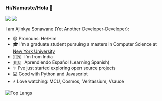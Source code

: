 ### Hi/Namaste/Hola 👋
[<img src="https://img.shields.io/badge/LinkedIn-0077B5?style=for-the-badge&logo=linkedin&logoColor=white">](https://www.linkedin.com/in/sonawaneajinks/)
[<img src="https://img.shields.io/badge/Twitter-1DA1F2?style=for-the-badge&logo=twitter&logoColor=white">](https://twitter.com/sonawaneajinks)

I am Ajinkya Sonawane (Yet Another Developer-Developer): <br>
- 😄 Pronouns: He/Him <br>
- 🎓 I'm a graduate student pursuing a masters in Computer Science at [New York University](https://www.nyu.edu/)
- 🇮🇳  &nbsp;&nbsp;I'm from India
- 🇪🇸  &nbsp;&nbsp;Aprendiendo Español (Learning Spanish)
- ✨ I've just started exploring open source projects
- 💻 Good with Python and Javascript
- ⚡ Love watching: MCU, Cosmos, Veritassium, Vsauce

![Top Langs](https://github-readme-stats.vercel.app/api/top-langs/?username=ajinkya-sonawane&layout=compact)
